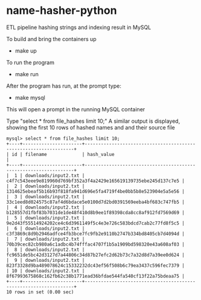 # name-hasher-python
ETL pipeline hashing strings and indexing result in MySQL

To build and bring the containers up
- make up

To run the program
- make run

After the program has run, at the prompt type:
- make mysql

This will open a prompt in the running MySQL container

Type "select * from file_hashes limit 10;"
A similar output is displayed, showing the first 10 rows of hashed names and and their source file

```
mysql> select * from file_hashes limit 10;
+----+----------------------+------------------------------------------------------------------+
| id | filename             | hash_value                                                       |
+----+----------------------+------------------------------------------------------------------+
|  1 | downloads/input2.txt | c4f7c543eee9e819960d769bf352a3f4a2429e165619139735ebe245d137c7e5 |
|  2 | downloads/input2.txt | 1314625ebeaf5b16b93f818fa941d696e5fa4719f4be0bb5b8e523904e5a5e56 |
|  3 | downloads/input2.txt | 33c1eed8d024575c87af4d6bdace5e0100d7d2bd0391569eeba4bf683c747fb5 |
|  4 | downloads/input2.txt | b128557d1fbf83b7031de1de48f410d8b9ee1f89398cda8cc8af912fd7569d69 |
|  5 | downloads/input2.txt | 9e2d43f55514924202ce4c6d3961149f5c4e3e726c583bdcd7cab2c77fd8f5c5 |
|  6 | downloads/input2.txt | c3f3869c8d9b2946adfce4fb3bce7fc9fb2e9110b2747b334bd8405cb7d4094d |
|  7 | downloads/input2.txt | 70b39cec82cb980a6c1adbc4b74fffac4707f1b5a1909bd598320e43a608af03 |
|  8 | downloads/input2.txt | fc9651de5bc42d3127d7a44806c34d87b27efc2d62b73c7a32d8d7a39ee0d624 |
|  9 | downloads/input2.txt | 823f3328d9ba489078624c15332232dc43ef56f508b6c79ea3437c596fec7379 |
| 10 | downloads/input2.txt | 8f67993675868c162fb62c38b1771ead36bfdae544fa540cf13f22a75bdeaa75 |
+----+----------------------+------------------------------------------------------------------+
10 rows in set (0.00 sec)
```
  


